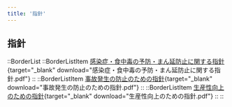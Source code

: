 ```yaml
---
title: '指針'
---
```


## 指針

::BorderList
    ::BorderListItem
    [感染症・食中毒の予防・まん延防止に関する指針](/docs/感染症・食中毒の予防・まん延防止に関する指針.pdf){target="_blank" download="感染症・食中毒の予防・まん延防止に関する指針.pdf"}
    ::
    ::BorderListItem
    [事故発生の防止のための指針](/docs/事故発生の防止のための指針.pdf){target="_blank" download="事故発生の防止のための指針.pdf"}
    ::
    ::BorderListItem
    [生産性向上のための指針](/docs/生産性向上のための指針.pdf){target="_blank" download="生産性向上のための指針.pdf"}
    ::
::
